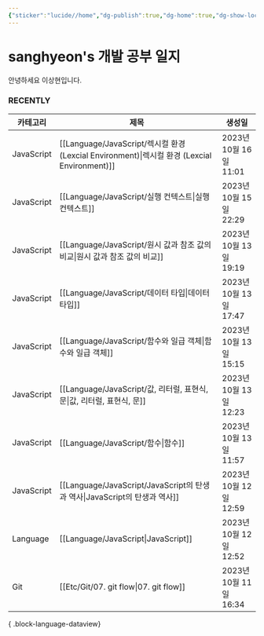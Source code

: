 ```yaml
---
{"sticker":"lucide//home","dg-publish":true,"dg-home":true,"dg-show-local-graph":null,"dg-hide":true,"permalink":"/home/","hide":true,"tags":["gardenEntry"],"dgPassFrontmatter":true,"noteIcon":""}
---
```


# sanghyeon's 개발 공부 일지

안녕하세요 이상현입니다.

### RECENTLY
| 카테고리       | 제목                                                                                    | 생성일                 |
| ---------- | ------------------------------------------------------------------------------------- | ------------------- |
| JavaScript | [[Language/JavaScript/렉시컬 환경 (Lexcial Environment)\|렉시컬 환경 (Lexcial Environment)]] | 2023년 10월 16일 11:01 |
| JavaScript | [[Language/JavaScript/실행 컨텍스트\|실행 컨텍스트]]                                           | 2023년 10월 15일 22:29 |
| JavaScript | [[Language/JavaScript/원시 값과 참조 값의 비교\|원시 값과 참조 값의 비교]]                             | 2023년 10월 13일 19:19 |
| JavaScript | [[Language/JavaScript/데이터 타입\|데이터 타입]]                                             | 2023년 10월 13일 17:47 |
| JavaScript | [[Language/JavaScript/함수와  일급 객체\|함수와  일급 객체]]                                     | 2023년 10월 13일 15:15 |
| JavaScript | [[Language/JavaScript/값, 리터럴, 표현식, 문\|값, 리터럴, 표현식, 문]]                             | 2023년 10월 13일 12:23 |
| JavaScript | [[Language/JavaScript/함수\|함수]]                                                     | 2023년 10월 13일 11:57 |
| JavaScript | [[Language/JavaScript/JavaScript의 탄생과 역사\|JavaScript의 탄생과 역사]]                     | 2023년 10월 12일 12:59 |
| Language   | [[Language/JavaScript\|JavaScript]]                                                | 2023년 10월 12일 12:52 |
| Git        | [[Etc/Git/07. git flow\|07. git flow]]                                             | 2023년 10월 11일 16:34 |

{ .block-language-dataview}



<script src="https://giscus.app/client.js"
        data-repo="4anghyeon/sanghyeon-digital-garden"
        data-repo-id="R_kgDOKVgtKQ"
        data-category="General"
        data-category-id="DIC_kwDOKVgtKc4CZ2I7"
        data-mapping="title"
        data-strict="0"
        data-reactions-enabled="1"
        data-emit-metadata="0"
        data-input-position="top"
        data-theme="light_tritanopia"
        data-lang="ko"
        crossorigin="anonymous"
        async>
</script>

